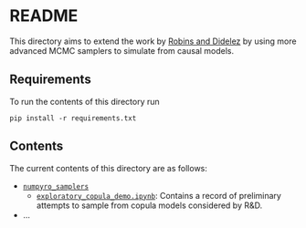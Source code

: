 # README
This directory aims to extend the work by [Robins and Didelez](https://arxiv.org/pdf/2109.03694.pdf) by using more advanced MCMC samplers to simulate from causal models.

## Requirements
To run the contents of this directory run
```
pip install -r requirements.txt
```

## Contents
The current contents of this directory are as follows:
* [`numpyro_samplers`](./numpyro_samplers/)
	* [`exploratory_copula_demo.ipynb`](numpyro_samplers/exploratory_copula_demo.ipynb): Contains a record of preliminary attempts to sample from copula models considered by R&D.
* ...
